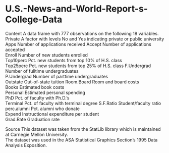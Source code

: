 # U.S.-News-and-World-Report-s-College-Data
Content 
A data frame with 777 observations on the following 18 variables. 
Private A factor with levels No and Yes indicating private or public university  
Apps Number of applications received  Accept Number of applications accepted  
Enroll Number of new students enrolled  
Top10perc Pct. new students from top 10% of H.S. class  
Top25perc Pct. new students from top 25% of H.S. class 
F.Undergrad Number of fulltime undergraduates  
P.Undergrad Number of parttime undergraduates  
Outstate Out-of-state tuition  Room.Board Room and board costs  
Books Estimated book costs  
Personal Estimated personal spending  
PhD Pct. of faculty with Ph.D.’s  
Terminal Pct. of faculty with terminal degree 
S.F.Ratio Student/faculty ratio  perc.alumni Pct. alumni who donate  
Expend Instructional expenditure per student  
Grad.Rate Graduation rate  

Source 
This dataset was taken from the StatLib library which is maintained at Carnegie Mellon University.  
The dataset was used in the ASA Statistical Graphics Section’s 1995 Data Analysis Exposition.
